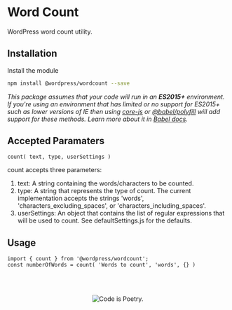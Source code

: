 # Word Count

WordPress word count utility.

## Installation

Install the module

```bash
npm install @wordpress/wordcount --save
```

_This package assumes that your code will run in an **ES2015+** environment. If you're using an environment that has limited or no support for ES2015+ such as lower versions of IE then using [core-js](https://github.com/zloirock/core-js) or [@babel/polyfill](https://babeljs.io/docs/en/next/babel-polyfill) will add support for these methods. Learn more about it in [Babel docs](https://babeljs.io/docs/en/next/caveats)._

## Accepted Paramaters

```JS
count( text, type, userSettings )
````
count accepts three parameters:
1. text: A string containing the words/characters to be counted.
2. type: A string that represents the type of count. The current implementation accepts the strings 'words', 'characters_excluding_spaces', or 'characters_including_spaces'.
3. userSettings: An object that contains the list of regular expressions that will be used to count. See defaultSettings.js for the defaults.

## Usage

```JS
import { count } from '@wordpress/wordcount';
const numberOfWords = count( 'Words to count', 'words', {} )
```

<br/><br/><p align="center"><img src="https://s.w.org/style/images/codeispoetry.png?1" alt="Code is Poetry." /></p>
